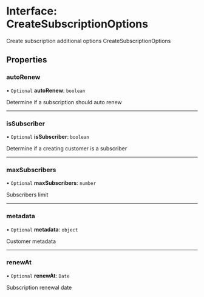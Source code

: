 # Interface: CreateSubscriptionOptions

Create subscription additional options
 CreateSubscriptionOptions

## Properties

### autoRenew

• `Optional` **autoRenew**: `boolean`

Determine if a subscription should auto renew

___

### isSubscriber

• `Optional` **isSubscriber**: `boolean`

Determine if a creating customer is a subscriber

___

### maxSubscribers

• `Optional` **maxSubscribers**: `number`

Subscribers limit

___

### metadata

• `Optional` **metadata**: `object`

Customer metadata

___

### renewAt

• `Optional` **renewAt**: `Date`

Subscription renewal date
